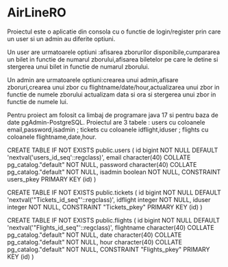 # AirLineRO
Proiectul este o aplicatie din consola cu o functie de login/register prin care un user si un admin au diferite optiuni.

Un user are urmatoarele optiuni :afisarea zborurilor disponibile,cumpararea un bilet in functie de numarul zborului,afisarea biletelor pe care le detine si stergerea unui bilet in functie de numarul zborului.

Un admin are urmatoarele optiuni:crearea unui admin,afisare zboruri,crearea unui zbor cu flightname/date/hour,actualizarea unui zbor in functie de numele zborului actualizam data si ora si stergerea unui zbor in functie de numele lui.

Pentru proiect am folosit ca limbaj de programare java 17 si pentru baza de date pgAdmin-PostgreSQL.
Proiectul are 3 tabele : users cu coloanele email,password,isadmin ; tickets cu coloanele idflight,iduser  ; flights cu coloanele flightname,date,hour.

CREATE TABLE IF NOT EXISTS public.users
(
    id bigint NOT NULL DEFAULT 'nextval('users_id_seq'::regclass)',
    email character(40) COLLATE pg_catalog."default" NOT NULL,
    password character(40) COLLATE pg_catalog."default" NOT NULL,
    isadmin boolean NOT NULL,
    CONSTRAINT users_pkey PRIMARY KEY (id)
)

CREATE TABLE IF NOT EXISTS public.tickets
(
    id bigint NOT NULL DEFAULT 'nextval('"Tickets_id_seq"'::regclass)',
    idflight integer NOT NULL,
    iduser integer NOT NULL,
    CONSTRAINT "Tickets_pkey" PRIMARY KEY (id)
)

CREATE TABLE IF NOT EXISTS public.flights
(
    id bigint NOT NULL DEFAULT 'nextval('"Flights_id_seq"'::regclass)',
    flightname character(40) COLLATE pg_catalog."default" NOT NULL,
    date character(40) COLLATE pg_catalog."default" NOT NULL,
    hour character(40) COLLATE pg_catalog."default" NOT NULL,
    CONSTRAINT "Flights_pkey" PRIMARY KEY (id)
)
